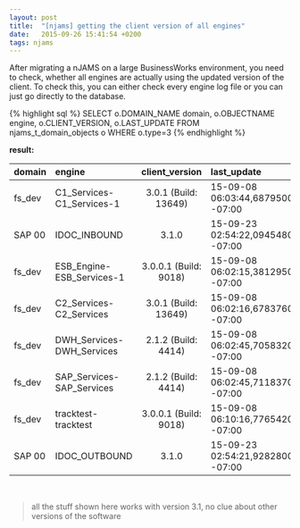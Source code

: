 ```yaml
---
layout: post
title:  "[njams] getting the client version of all engines"
date:   2015-09-26 15:41:54 +0200
tags: njams
---
```

After migrating a nJAMS on a large BusinessWorks environment, you need to check, whether all engines are actually using the updated version of the client. To check this, you can either check every engine log file or you can just go directly to the database.

{% highlight sql %}
SELECT o.DOMAIN_NAME domain,
  o.OBJECTNAME engine,
  o.CLIENT_VERSION,
  o.LAST_UPDATE
FROM njams_t_domain_objects o
WHERE o.type=3
{% endhighlight %}

**result:**

|domain|engine|client_version|last_update|
|-----|:-------|:-------------:|:-----------|
fs_dev|C1_Services-C1_Services-1|3.0.1 (Build: 13649)|15-09-08 06:03:44,687950000 -07:00
SAP 00|IDOC_INBOUND|3.1.0|15-09-23 02:54:22,094548000 -07:00
fs_dev|ESB_Engine-ESB_Services-1|3.0.0.1 (Build: 9018)|15-09-08 06:02:15,381295000 -07:00
fs_dev|C2_Services-C2_Services|3.0.1 (Build: 13649)|15-09-08 06:02:16,678376000 -07:00
fs_dev|DWH_Services-DWH_Services|2.1.2 (Build: 4414)|15-09-08 06:02:45,705832000 -07:00
fs_dev|SAP_Services-SAP_Services|2.1.2 (Build: 4414)|15-09-08 06:02:45,711837000 -07:00
fs_dev|tracktest-tracktest|3.0.0.1 (Build: 9018)|15-09-08 06:10:16,776542000 -07:00
SAP 00|IDOC_OUTBOUND|3.1.0|15-09-23 02:54:21,928280000 -07:00


&nbsp;
&nbsp;


> all the stuff shown here works with version 3.1, no clue about other versions of the software
